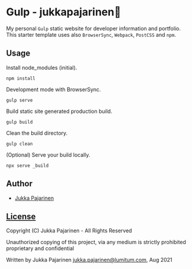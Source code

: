 # Gulp - jukkapajarinen🥤

My personal `Gulp` static website for developer information and portfolio.
This starter template uses also `BrowserSync`, `Webpack`, `PostCSS` and `npm`.

## Usage

Install node_modules (initial).

```
npm install
```

Development mode with BrowserSync.

```
gulp serve
```

Build static site generated production build.

```
gulp build
```

Clean the build directory.

```
gulp clean
```

(Optional) Serve your build locally.

```
npx serve _build
```

## Author

- [Jukka Pajarinen](https://www.jukkapajarinen.com)

## [License](LICENSE.md)

Copyright (C) Jukka Pajarinen - All Rights Reserved

Unauthorized copying of this project, via any medium is strictly prohibited proprietary and confidential

Written by Jukka Pajarinen <jukka.pajarinen@lumitum.com>, Aug 2021
